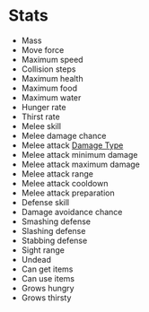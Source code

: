 # Stats

* Mass
* Move force
* Maximum speed
* Collision steps
* Maximum health
* Maximum food
* Maximum water
* Hunger rate
* Thirst rate
* Melee skill
* Melee damage chance
* Melee attack [Damage Type](damageType.md)
* Melee attack minimum damage
* Melee attack maximum damage
* Melee attack range
* Melee attack cooldown
* Melee attack preparation
* Defense skill
* Damage avoidance chance
* Smashing defense
* Slashing defense
* Stabbing defense
* Sight range
* Undead
* Can get items
* Can use items
* Grows hungry
* Grows thirsty
